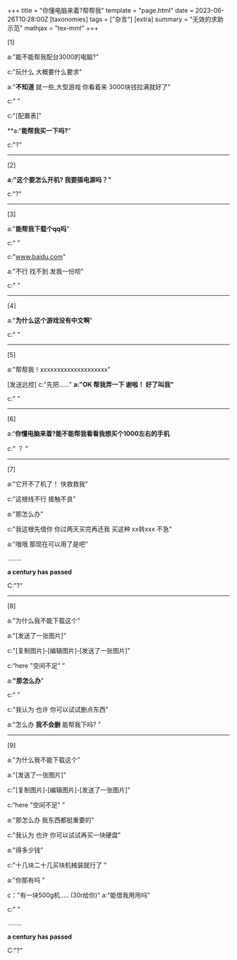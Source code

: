 +++
title = "你懂电脑来着?帮帮我"
template = "page.html"
date = 2023-06-26T10:28:00Z
[taxonomies]
tags = ["杂言"]
[extra]
summary = "无效的求助示范"
mathjax = "tex-mml"
+++


<!-- more -->

[1]

a:"能不能帮我配台3000的电脑?"

c:"玩什么  大概要什么要求"

a:"**不知道**   就一些,大型游戏  你看着来 3000块钱拉满就好了"

c:"     "

c:"[配置表]"

**a:“**能帮我买一下吗?**”

c:"?"

----------

[2]

**a:"这个要怎么开机? 我要插电源吗？"**

c:"?"

--------------

[3]

a:"**能帮我下载个qq吗**"

c:"     "

c:"www.baidu.com"

a:"不行 找不到  发我一份呗"

c:"    "

--------------------------

[4]

a:"**为什么这个游戏没有中文啊**"

c:"   "

------------------------------------

[5]

a:"帮帮我！xxxxxxxxxxxxxxxxxxxx"

[发送远控]
c:"先把……"     **a:"OK 帮我弄一下 谢啦！   好了叫我"**

c:"    "

------------------------------

[6]

a:“**你懂电脑来着?**能不能帮我看看我想买个**1000左右的手机**

c:" ？ "

----------------------------------------------------------

[7]

a:"它开不了机了！  快救救我”

c:"这根线不行  接触不良"

a:"那怎么办"

c:"我这根先借你   你过两天买完再还我 买这种 xx转xxx 不急"

a:"哦哦  那现在可以用了是吧"

........

****a century has passed****

C:"?"

--------------------------------------------------------

[8]

a:"为什么我不能下载这个"

a:"[发送了一张图片]"

c:"[复制图片]-[编辑图片]-[发送了一张图片]"

c:“here    "空间不足"  ”

a:**"那怎么办**”

c:"   ”

c:"我认为   也许   你可以试试删点东西"

a:"怎么办  **我不会删**  能帮我下吗? "

------------------------------------------------

[9]


a:"为什么我不能下载这个"

a:"[发送了一张图片]"

c:"[复制图片]-[编辑图片]-[发送了一张图片]"

c:“here    "空间不足"  ”

a:"那怎么办  我东西都挺重要的”

c:"我认为   也许   你可以试试再买一块硬盘"

a:"得多少钱”

c:"十几块二十几买块机械装就行了 ”

a:"你那有吗 "

c："有一块500g机.....  (30r给你)"  a:"能借我用用吗"

c:"     "

........

****a century has passed****

C:"?"
